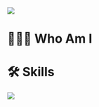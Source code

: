 <img src="https://capsule-render.vercel.app/api?type=waving&color=2699E6&height=250&section=header&text=DaegyoJung&animation=twinkling&fontSize=75&fontColor=FFFFFF"/>

# 🧑🏻‍💻 Who Am I

# 🛠️ Skills
 




<img src="https://capsule-render.vercel.app/api?type=waving&color=2699E6&height=150&section=footer" />

